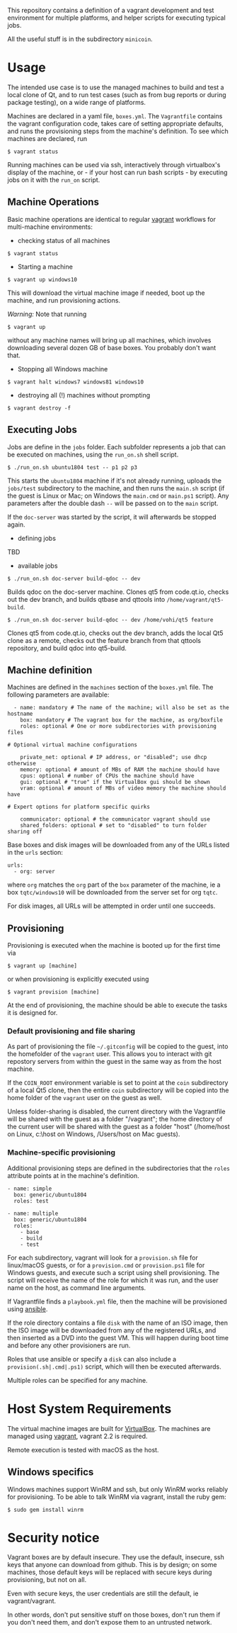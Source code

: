 This repository contains a definition of a vagrant development and test
environment for multiple platforms, and helper scripts for executing typical
jobs.

All the useful stuff is in the subdirectory `minicoin`.

# Usage

The intended use case is to use the managed machines to build and test a local
clone of Qt, and to run test cases (such as from bug reports or during package
testing), on a wide range of platforms.

Machines are declared in a yaml file, `boxes.yml`. The `Vagrantfile` contains
the vagrant configuration code, takes care of setting appropriate defaults, and
runs the provisioning steps from the machine's definition. To see which machines
are declared, run

`$ vagrant status`

Running machines can be used via ssh, interactively through virtualbox's display
of the machine, or - if your host can run bash scripts - by executing jobs on
it with the `run_on` script.

## Machine Operations

Basic machine operations are identical to regular [vagrant](vagrantup.com)
workflows for multi-machine environments:

* checking status of all machines

`$ vagrant status`

* Starting a machine

`$ vagrant up windows10`

This will download the virtual machine image if needed, boot up the machine,
and run provisioning actions.

*Warning:* Note that running

`$ vagrant up`

without any machine names will bring up all machines, which involves downloading
several dozen GB of base boxes. You probably don't want that.

* Stopping all Windows machine

`$ vagrant halt windows7 windows81 windows10`

* destroying all (!) machines without prompting

`$ vagrant destroy -f`

## Executing Jobs

Jobs are define in the `jobs` folder. Each subfolder represents a job that can
be executed on machines, using the `run_on.sh` shell script.

`$ ./run_on.sh ubuntu1804 test -- p1 p2 p3`

This starts the `ubuntu1804` machine if it's not already running, uploads the
`jobs/test` subdirectory to the machine, and then runs the `main.sh` script
(if the guest is Linux or Mac; on Windows the `main.cmd` or `main.ps1` script).
Any parameters after the double dash `--` will be passed on to the `main`
script.

If the `doc-server` was started by the script, it will afterwards be stopped
again.

* defining jobs

TBD

* available jobs

`$ ./run_on.sh doc-server build-qdoc -- dev`

Builds qdoc on the doc-server machine. Clones qt5 from code.qt.io, checks out
the dev branch, and builds qtbase and qttools into `/home/vagrant/qt5-build`.

`$ ./run_on.sh doc-server build-qdoc -- dev /home/vohi/qt5 feature`

Clones qt5 from code.qt.io, checks out the dev branch, adds the local Qt5 clone
as a remote, checks out the feature branch from that qttools repository, and
build qdoc into qt5-build.


## Machine definition

Machines are defined in the `machines` section of the `boxes.yml` file.
The following parameters are available:

```
  - name: mandatory # The name of the machine; will also be set as the hostname
    box: mandatory # The vagrant box for the machine, as org/boxfile
    roles: optional # One or more subdirectories with provisioning files

# Optional virtual machine configurations

    private_net: optional # IP address, or "disabled"; use dhcp otherwise
    memory: optional # amount of MBs of RAM the machine should have
    cpus: optional # number of CPUs the machine should have
    gui: optional # "true" if the VirtualBox gui should be shown
    vram: optional # amount of MBs of video memory the machine should have

# Expert options for platform specific quirks

    communicator: optional # the communicator vagrant should use
    shared_folders: optional # set to "disabled" to turn folder sharing off
```

Base boxes and disk images will be downloaded from any of the URLs listed in
the `urls` section:

```
urls:
  - org: server
```

where `org` matches the `org` part of the `box` parameter of the
machine, ie a box `tqtc/windows10` will be downloaded from the server set for
org `tqtc`.

For disk images, all URLs will be attempted in order until one succeeds.


## Provisioning

Provisioning is executed when the machine is booted up for the first time via

`$ vagrant up [machine]`

or when provisioning is explicitly executed using

`$ vagrant provision [machine]`

At the end of provisioning, the machine should be able to execute the tasks it
is designed for.

### Default provisioning and file sharing

As part of provisioning the file `~/.gitconfig` will
be copied to the guest, into the homefolder of the `vagrant` user. This allows
you to interact with git repostory servers from within the guest in the same way
as from the host machine.

If the `COIN_ROOT` environment variable is set to point at the `coin`
subdirectory of a local Qt5 clone, then the entire `coin` subdirectory will be
copied into the home folder of the `vagrant` user on the guest as well.

Unless folder-sharing is disabled, the current directory with the Vagrantfile
will be shared with the guest as a folder "/vagrant"; the home directory of
the current user will be shared with the guest as a folder "host" (/home/host
on Linux, c:\host on Windows, /Users/host on Mac guests).

### Machine-specific provisioning

Additional provisioning steps are defined in the subdirectories that the `roles`
attribute points at in the machine's definition.

```
- name: simple
  box: generic/ubuntu1804
  roles: test

- name: multiple
  box: generic/ubuntu1804
  roles:
    - base
    - build
    - test
```

For each subdirectory, vagrant will look for a `provision.sh` file for linux/macOS
guests, or for a `provision.cmd` or `provision.ps1` file for Windows guests, and
execute such a script using shell provisioning. The script will receive the name
of the role for which it was run, and the user name on the host, as command line
arguments.

If Vagrantfile finds a `playbook.yml` file, then the machine will be provisioned
using [ansible](ansible.com).

If the role directory contains a file `disk` with the name of an ISO image, then
the ISO image will be downloaded from any of the registered URLs, and then
inserted as a DVD into the guest VM. This will happen during boot time and
before any other provisioners are run.

Roles that use ansible or specify a `disk` can also include a
`provision(.sh|.cmd|.ps1)` script, which will then be executed afterwards.

Multiple roles can be specified for any machine.

# Host System Requirements

The virtual machine images are built for [VirtualBox](virtualbox.org).
The machines are managed using [vagrant](vagrantup.com), vagrant 2.2 is
required.

Remote execution is tested with macOS as the host.

## Windows specifics

Windows machines support WinRM and ssh, but only WinRM works reliably for
provisioning. To be able to talk WinRM via vagrant, install the ruby gem:

`$ sudo gem install winrm`


# Security notice

Vagrant boxes are by default insecure. They use the default, insecure,
ssh keys that anyone can download from github. This is by design; on some
machines, those default keys will be replaced with secure keys during
provisioning, but not on all.

Even with secure keys, the user credentials are still the default, ie
vagrant/vagrant.

In other words, don't put sensitive stuff on those boxes, don't run them
if you don't need them, and don't expose them to an untrusted network.
